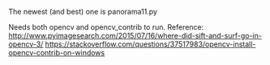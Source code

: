 The newest (and best) one is panorama11.py

Needs both opencv and opencv_contrib to run. 
Reference: http://www.pyimagesearch.com/2015/07/16/where-did-sift-and-surf-go-in-opencv-3/
            https://stackoverflow.com/questions/37517983/opencv-install-opencv-contrib-on-windows
            
            